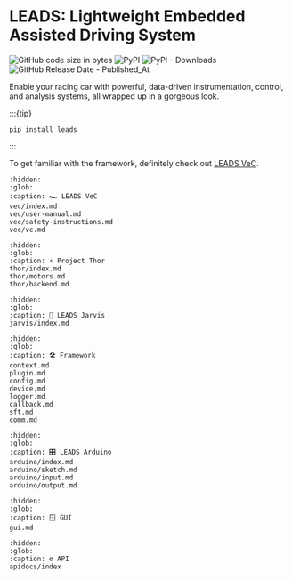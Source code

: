 # LEADS: Lightweight Embedded Assisted Driving System

![GitHub code size in bytes](https://img.shields.io/github/languages/code-size/ProjectNeura/LEADS)
![PyPI](https://img.shields.io/pypi/v/leads)
![PyPI - Downloads](https://img.shields.io/pypi/dm/leads)
![GitHub Release Date - Published_At](https://img.shields.io/github/release-date/ProjectNeura/LEADS)

Enable your racing car with powerful, data-driven instrumentation, control, and analysis systems, all wrapped up in a
gorgeous look.

:::{tip}

```shell
pip install leads
```

:::

To get familiar with the framework, definitely check out [LEADS VeC](leads_vec).

```{toctree}
:hidden:
:glob:
:caption: 🏎️ LEADS VeC
vec/index.md
vec/user-manual.md
vec/safety-instructions.md
vec/vc.md
```

```{toctree}
:hidden:
:glob:
:caption: ⚡️ Project Thor
thor/index.md
thor/motors.md
thor/backend.md
```

```{toctree}
:hidden:
:glob:
:caption: 🪬 LEADS Jarvis
jarvis/index.md
```

```{toctree}
:hidden:
:glob:
:caption: 🛠️ Framework
context.md
plugin.md
config.md
device.md
logger.md
callback.md
sft.md
comm.md
```

```{toctree}
:hidden:
:glob:
:caption: 🎛️ LEADS Arduino
arduino/index.md
arduino/sketch.md
arduino/input.md
arduino/output.md
```

```{toctree}
:hidden:
:glob:
:caption: 🪟 GUI
gui.md
```

```{toctree}
:hidden:
:glob:
:caption: ⚙️ API
apidocs/index
```
